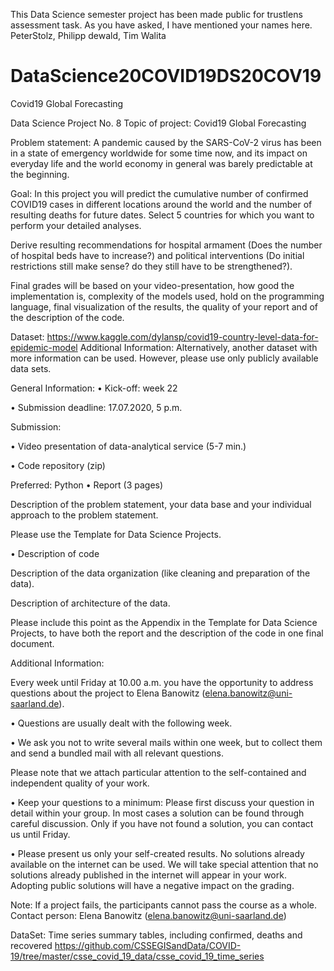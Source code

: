 This Data Science semester project has been made public for trustlens assessment task.
As you have asked, I have mentioned your names here.
PeterStolz, Philipp dewald, Tim Walita

# DataScience20COVID19DS20COV19
Covid19 Global Forecasting

Data Science Project No. 8
Topic of project: Covid19 Global Forecasting

Problem statement:
A pandemic caused by the SARS-CoV-2 virus has been in a state of emergency worldwide for some time now, and its impact on everyday life and the world economy in general was barely predictable at the beginning.

Goal:
In this project you will predict the cumulative number of confirmed COVID19 cases in different locations around the world and the number of resulting deaths for future dates. Select 5 countries for which you want to perform your detailed analyses.

Derive resulting recommendations for hospital armament (Does the number of hospital beds have to increase?) and political interventions (Do initial restrictions still make sense? do they still have to be strengthened?).

Final grades will be based on your video-presentation, how good the implementation is, complexity of the models used, hold on the programming language, final visualization of the results, the quality of your report and of the description of the code.

Dataset: https://www.kaggle.com/dylansp/covid19-country-level-data-for-epidemic-model
Additional Information: Alternatively, another dataset with more information can be used. However, please use only publicly available data sets.

General Information: • Kick-off: week 22

• Submission deadline: 17.07.2020, 5 p.m.

Submission:

• Video presentation of data-analytical service (5-7 min.)

• Code repository (zip)

Preferred: Python
• Report (3 pages)

Description of the problem statement, your data base and your individual approach to the problem statement.

Please use the Template for Data Science Projects.

• Description of code

Description of the data organization (like cleaning and preparation of the data).

Description of architecture of the data.

Please include this point as the Appendix in the Template for Data Science Projects, to have both the report and the description of the code in one final document.

Additional Information:

Every week until Friday at 10.00 a.m. you have the opportunity to address questions about the project to Elena Banowitz (elena.banowitz@uni-saarland.de).

• Questions are usually dealt with the following week.

• We ask you not to write several mails within one week, but to collect them and send a bundled mail with all relevant questions.

Please note that we attach particular attention to the self-contained and independent quality of your work.

• Keep your questions to a minimum: Please first discuss your question in detail within your group. In most cases a solution can be found through careful discussion. Only if you have not found a solution, you can contact us until Friday.

• Please present us only your self-created results. No solutions already available on the internet can be used. We will take special attention that no solutions already published in the internet will appear in your work. Adopting public solutions will have a negative impact on the grading.

Note: If a project fails, the participants cannot pass the course as a whole.
Contact person: Elena Banowitz (elena.banowitz@uni-saarland.de)

DataSet: Time series summary tables, including confirmed, deaths and recovered
https://github.com/CSSEGISandData/COVID-19/tree/master/csse_covid_19_data/csse_covid_19_time_series
